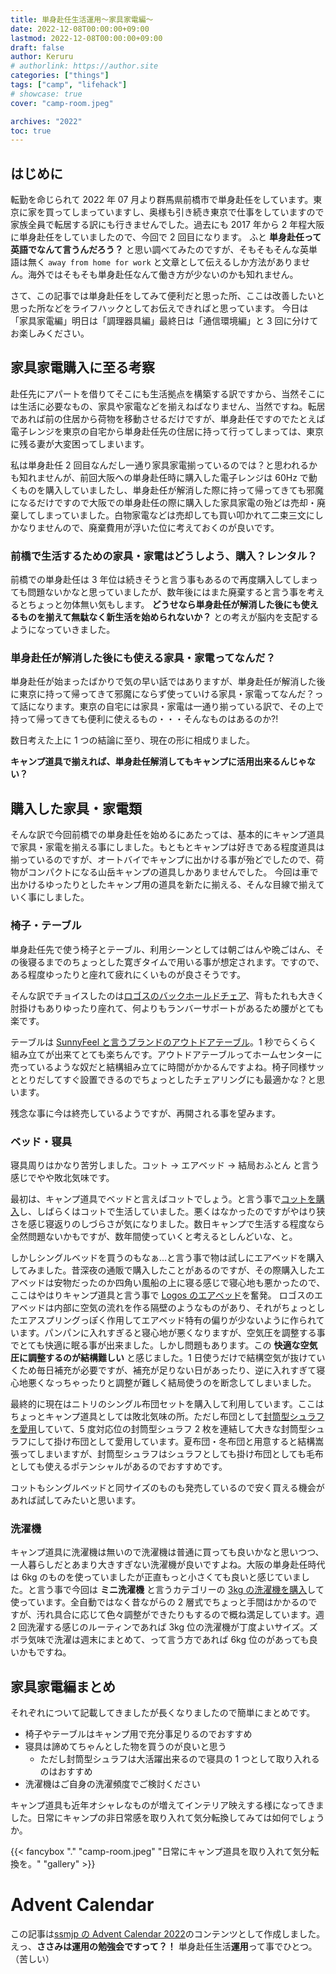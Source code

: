 ```yaml
---
title: 単身赴任生活運用〜家具家電編〜
date: 2022-12-08T00:00:00+09:00
lastmod: 2022-12-08T00:00:00+09:00
draft: false
author: Keruru
# authorlink: https://author.site
categories: ["things"]
tags: ["camp", "lifehack"]
# showcase: true
cover: "camp-room.jpeg"

archives: "2022"
toc: true
---
```


<!--  {{< fancybox "." "photos.jpeg" "alt text" "gallery" >}} -->

## はじめに

転勤を命じられて 2022 年 07 月より群馬県前橋市で単身赴任をしています。東京に家を買ってしまっていますし、奥様も引き続き東京で仕事をしていますので家族全員で転居する訳にも行きませんでした。過去にも 2017 年から 2 年程大阪に単身赴任をしていましたので、今回で 2 回目になります。
ふと **単身赴任って英語でなんて言うんだろう？** と思い調べてみたのですが、そもそもそんな英単語は無く `away from home for work` と文章として伝えるしか方法がありません。海外ではそもそも単身赴任なんて働き方が少ないのかも知れません。

さて、この記事では単身赴任をしてみて便利だと思った所、ここは改善したいと思った所などをライフハックとしてお伝えできればと思っています。
今日は「家具家電編」明日は「調理器具編」最終日は「通信環境編」と 3 回に分けてお楽しみください。

## 家具家電購入に至る考察

赴任先にアパートを借りてそこにも生活拠点を構築する訳ですから、当然そこには生活に必要なもの、家具や家電などを揃えねばなりません、当然ですね。転居であれば前の住居から荷物を移動させるだけですが、単身赴任ですのでたとえば電子レンジを東京の自宅から単身赴任先の住居に持って行ってしまっては、東京に残る妻が大変困ってしまいます。

私は単身赴任 2 回目なんだし一通り家具家電揃っているのでは？と思われるかも知れませんが、前回大阪への単身赴任時に購入した電子レンジは 60Hz で動くものを購入していましたし、単身赴任が解消した際に持って帰ってきても邪魔になるだけですので大阪での単身赴任の際に購入した家具家電の殆どは売却・廃棄してしまっていました。白物家電などは売却しても買い叩かれて二束三文にしかなりませんので、廃棄費用が浮いた位に考えておくのが良いです。

### 前橋で生活するための家具・家電はどうしよう、購入？レンタル？

前橋での単身赴任は 3 年位は続きそうと言う事もあるので再度購入してしまっても問題ないかなと思っていましたが、数年後にはまた廃棄すると言う事を考えるとちょっと勿体無い気もします。 **どうせなら単身赴任が解消した後にも使えるものを揃えて無駄なく新生活を始められないか？** との考えが脳内を支配するようになっていきました。

### 単身赴任が解消した後にも使える家具・家電ってなんだ？

単身赴任が始まったばかりで気の早い話ではありますが、単身赴任が解消した後に東京に持って帰ってきて邪魔にならず使っていける家具・家電ってなんだ？って話になります。東京の自宅には家具・家電は一通り揃っている訳で、その上で持って帰ってきても便利に使えるもの・・・そんなものはあるのか?!

数日考えた上に 1 つの結論に至り、現在の形に相成りました。

**キャンプ道具で揃えれば、単身赴任解消してもキャンプに活用出来るんじゃない？**

## 購入した家具・家電類

そんな訳で今回前橋での単身赴任を始めるにあたっては、基本的にキャンプ道具で家具・家電を揃える事にしました。もともとキャンプは好きである程度道具は揃っているのですが、オートバイでキャンプに出かける事が殆どでしたので、荷物がコンパクトになる山岳キャンプの道具しかありませんでした。
今回は車で出かけるゆったりとしたキャンプ用の道具を新たに揃える、そんな目線で揃えていく事にしました。

### 椅子・テーブル

単身赴任先で使う椅子とテーブル、利用シーンとしては朝ごはんや晩ごはん、その後寝るまでのちょっとした寛ぎタイムで用いる事が想定されます。ですので、ある程度ゆったりと座れて疲れにくいものが良さそうです。

そんな訳でチョイスしたのは[ロゴスのバックホールドチェア](https://amzn.to/3AXgPnL)、背もたれも大きく肘掛けもありゆったり座れて、何よりもランバーサポートがあるため腰がとても楽です。

テーブルは [SunnyFeel と言うブランドのアウトドアテーブル](https://amzn.to/3uc78Ol)。1 秒でらくらく組み立てが出来てとても楽ちんです。アウトドアテーブルってホームセンターに売っているような奴だと結構組み立てに時間がかかるんですよね。椅子同様サッととりだしてすぐ設置できるのでちょっとしたチェアリングにも最適かな？と思います。

残念な事に今は終売しているようですが、再開される事を望みます。

### ベッド・寝具

寝具周りはかなり苦労しました。コット → エアベッド → 結局おふとん と言う感じでやや敗北気味です。

最初は、キャンプ道具でベッドと言えばコットでしょう。と言う事で[コットを購入](https://amzn.to/3GWH1lY)し、しばらくはコットで生活していました。悪くはなかったのですがやはり狭さを感じ寝返りのしづらさが気になりました。数日キャンプで生活する程度なら全然問題ないかもですが、数年間使っていくと考えるとしんどいな、と。

しかしシングルベッドを買うのもなぁ...と言う事で物は試しにエアベッドを購入してみました。昔深夜の通販で購入したことがあるのですが、その際購入したエアベッドは安物だったのか四角い風船の上に寝る感じで寝心地も悪かったので、ここはやはりキャンプ道具と言う事で [Logos のエアベッド](https://amzn.to/3GWH1lY)を奮発。
ロゴスのエアベッドは内部に空気の流れを作る隔壁のようなものがあり、それがちょっとしたエアスプリングっぽく作用してエアベッド特有の偏りが少ないように作られています。パンパンに入れすぎると寝心地が悪くなりますが、空気圧を調整する事でとても快適に眠る事が出来ました。しかし問題もあります。この **快適な空気圧に調整するのが結構難しい** と感じました。1 日使うだけで結構空気が抜けていくため毎日補充が必要ですが、補充が足りない日があったり、逆に入れすぎて寝心地悪くなっちゃったりと調整が難しく結局使うのを断念してしまいました。

最終的に現在はニトリのシングル布団セットを購入して利用しています。ここはちょっとキャンプ道具としては敗北気味の所。ただし布団として[封筒型シュラフを愛用](https://amzn.to/3Fe6VjQ)していて、5 度対応位の封筒型シュラフ 2 枚を連結して大きな封筒型シュラフにして掛け布団として愛用しています。夏布団・冬布団と用意すると結構嵩張ってしまいますが、封筒型シュラフはシュラフとしても掛け布団としても毛布としても使えるポテンシャルがあるのでおすすめです。

コットもシングルベッドと同サイズのものも発売しているので安く買える機会があれば試してみたいと思います。

### 洗濯機

キャンプ道具に洗濯機は無いので洗濯機は普通に買っても良いかなと思いつつ、一人暮らしだとあまり大きすぎない洗濯機が良いですよね。大阪の単身赴任時代は 6kg のものを使っていましたが正直もっと小さくても良いと感じていました。と言う事で今回は **ミニ洗濯機** と言うカテゴリーの [3kg の洗濯機を購入](https://amzn.to/3UkDWzd)して使っています。全自動ではなく昔ながらの 2 層式でちょっと手間はかかるのですが、汚れ具合に応じて色々調整ができたりもするので概ね満足しています。週 2 回洗濯する感じのルーティンであれば 3kg 位の洗濯機が丁度よいサイズ。ズボラ気味で洗濯は週末にまとめて、って言う方であれば 6kg 位のがあっても良いかもですね。

## 家具家電編まとめ

それぞれについて記載してきましたが長くなりましたので簡単にまとめです。

- 椅子やテーブルはキャンプ用で充分事足りるのでおすすめ
- 寝具は諦めてちゃんとした物を買うのが良いと思う
  - ただし封筒型シュラフは大活躍出来るので寝具の 1 つとして取り入れるのはおすすめ
- 洗濯機はご自身の洗濯頻度でご検討ください

キャンプ道具も近年オシャレなものが増えてインテリア映えする様になってきました。日常にキャンプの非日常感を取り入れて気分転換してみては如何でしょうか。

{{< fancybox "." "camp-room.jpeg" "日常にキャンプ道具を取り入れて気分転換を。" "gallery" >}}

# Advent Calendar

この記事は[ssmjp の Advent Calendar 2022](https://adventar.org/calendars/8092)のコンテンツとして作成しました。
えっ、**ささみは運用の勉強会ですって？！** 単身赴任生活**運用**って事でひとつ。（苦しい）
